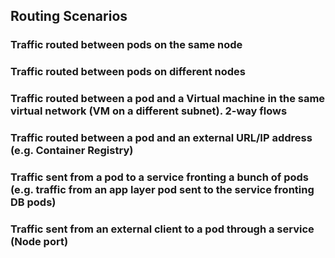 ## Routing Scenarios
### Traffic routed between pods on the same node

### Traffic routed between pods on different nodes

### Traffic routed between a pod and a Virtual machine in the same virtual network (VM on a different subnet). 2-way flows

### Traffic routed between a pod and an external URL/IP address (e.g. Container Registry)

### Traffic sent from a pod to a service fronting a bunch of pods (e.g. traffic from an app layer pod sent to the service fronting DB pods)

### Traffic sent from an external client to a pod through a service (Node port)
